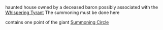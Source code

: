 haunted house owned by a deceased baron possibly associated with the [Whispering Tyrant](../People/Whispering%20Tyrant.md)
The summoning must be done here

contains one point of the giant [Summoning Circle](../Missions/Summoning%20Circle.md)